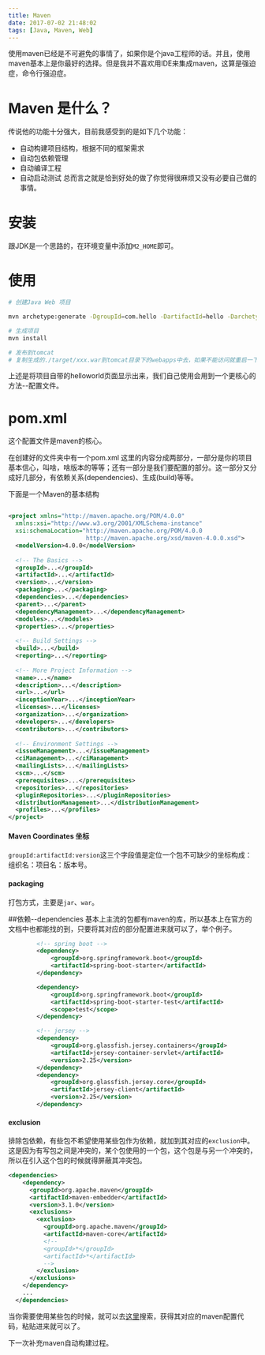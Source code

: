 ```yaml
---
title: Maven
date: 2017-07-02 21:48:02
tags: [Java, Maven, Web]
---
```


使用maven已经是不可避免的事情了，如果你是个java工程师的话。并且，使用maven基本上是你最好的选择。但是我并不喜欢用IDE来集成maven，这算是强迫症，命令行强迫症。

# Maven 是什么？
传说他的功能十分强大，目前我感受到的是如下几个功能：
- 自动构建项目结构，根据不同的框架需求
- 自动包依赖管理
- 自动编译工程
- 自动启动测试
总而言之就是恰到好处的做了你觉得很麻烦又没有必要自己做的事情。

# 安装
跟JDK是一个思路的，在环境变量中添加`M2_HOME`即可。

# 使用
```bash
# 创建Java Web 项目

mvn archetype:generate -DgroupId=com.hello -DartifactId=hello -DarchetypeArtifactId=maven-archetype-webapp

# 生成项目
mvn install

# 发布到tomcat
# 复制生成的./target/xxx.war到tomcat目录下的webapps中去，如果不能访问就重启一下tomcat。

```

上述是将项目自带的helloworld页面显示出来，我们自己使用会用到一个更核心的方法--配置文件。

# pom.xml
这个配置文件是maven的核心。

在创建好的文件夹中有一个pom.xml 这里的内容分成两部分，一部分是你的项目基本信心，叫啥，啥版本的等等；还有一部分是我们要配置的部分。这一部分又分成好几部分，有依赖关系(dependencies)、生成(build)等等。

下面是一个Maven的基本结构

```xml

<project xmlns="http://maven.apache.org/POM/4.0.0"
  xmlns:xsi="http://www.w3.org/2001/XMLSchema-instance"
  xsi:schemaLocation="http://maven.apache.org/POM/4.0.0
                      http://maven.apache.org/xsd/maven-4.0.0.xsd">
  <modelVersion>4.0.0</modelVersion>
 
  <!-- The Basics -->
  <groupId>...</groupId>
  <artifactId>...</artifactId>
  <version>...</version>
  <packaging>...</packaging>
  <dependencies>...</dependencies>
  <parent>...</parent>
  <dependencyManagement>...</dependencyManagement>
  <modules>...</modules>
  <properties>...</properties>
 
  <!-- Build Settings -->
  <build>...</build>
  <reporting>...</reporting>
 
  <!-- More Project Information -->
  <name>...</name>
  <description>...</description>
  <url>...</url>
  <inceptionYear>...</inceptionYear>
  <licenses>...</licenses>
  <organization>...</organization>
  <developers>...</developers>
  <contributors>...</contributors>
 
  <!-- Environment Settings -->
  <issueManagement>...</issueManagement>
  <ciManagement>...</ciManagement>
  <mailingLists>...</mailingLists>
  <scm>...</scm>
  <prerequisites>...</prerequisites>
  <repositories>...</repositories>
  <pluginRepositories>...</pluginRepositories>
  <distributionManagement>...</distributionManagement>
  <profiles>...</profiles>
</project>
```

#### Maven Coordinates 坐标
`groupId:artifactId:version`这三个字段值是定位一个包不可缺少的坐标构成：组织名：项目名：版本号。

#### packaging 
打包方式，主要是`jar`、`war`。

##依赖--dependencies
基本上主流的包都有maven的库，所以基本上在官方的文档中也都能找的到，只要将其对应的部分配置进来就可以了，举个例子。
```xml
        <!-- spring boot -->
        <dependency>
			<groupId>org.springframework.boot</groupId>
			<artifactId>spring-boot-starter</artifactId>
		</dependency>

        <dependency>
			<groupId>org.springframework.boot</groupId>
			<artifactId>spring-boot-starter-test</artifactId>
			<scope>test</scope>
		</dependency>

        <!-- jersey -->
        <dependency>
            <groupId>org.glassfish.jersey.containers</groupId>
            <artifactId>jersey-container-servlet</artifactId>
            <version>2.25</version>
        </dependency>
        <dependency>
            <groupId>org.glassfish.jersey.core</groupId>
            <artifactId>jersey-client</artifactId>
            <version>2.25</version>
        </dependency>

```
#### exclusion
排除包依赖，有些包不希望使用某些包作为依赖，就加到其对应的`exclusion`中。这是因为有写包之间是冲突的，某个包使用的一个包，这个包是与另一个冲突的，所以在引入这个包的时候就得屏蔽其冲突包。
```xml
<dependencies>
    <dependency>
      <groupId>org.apache.maven</groupId>
      <artifactId>maven-embedder</artifactId>
      <version>3.1.0</version>
      <exclusions>
        <exclusion>
          <groupId>org.apache.maven</groupId>
          <artifactId>maven-core</artifactId>
          <!--  
          <groupId>*</groupId>
          <artifactId>*</artifactId>
          -->
        </exclusion>
      </exclusions>
    </dependency>
    ...
  </dependencies>
```

当你需要使用某些包的时候，就可以去[这里](https://mvnrepository.com/)搜索，获得其对应的maven配置代码，粘贴进来就可以了。

下一次补充maven自动构建过程。
